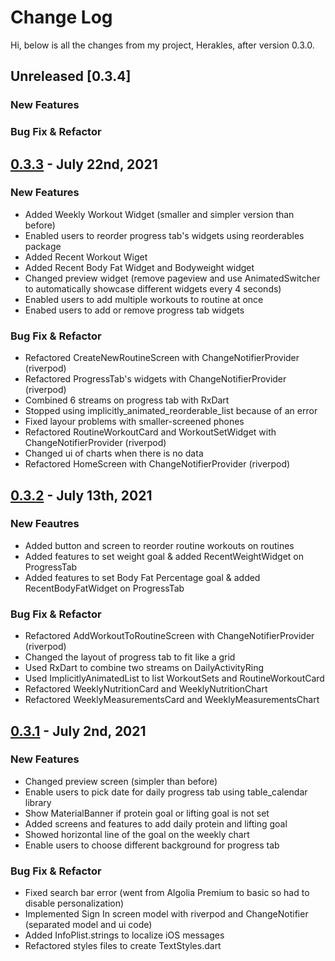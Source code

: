 # Change Log

Hi, below is all the changes from my project, Herakles, after version 0.3.0.

## Unreleased [0.3.4]
### New Features

### Bug Fix & Refactor

## [0.3.3] - July 22nd, 2021
### New Features
- Added Weekly Workout Widget (smaller and simpler version than before)
- Enabled users to reorder progress tab's widgets using reorderables package
- Added Recent Workout Wiget
- Added Recent Body Fat Widget and Bodyweight widget
- Changed preview widget (remove pageview and use AnimatedSwitcher to automatically showcase different widgets every 4 seconds)
- Enabled users to add multiple workouts to routine at once
- Enabed users to add or remove progress tab widgets

### Bug Fix & Refactor
- Refactored CreateNewRoutineScreen with ChangeNotifierProvider (riverpod)
- Refactored ProgressTab's widgets with ChangeNotifierProvider (riverpod)
- Combined 6 streams on progress tab with RxDart
- Stopped using implicitly_animated_reorderable_list because of an error
- Fixed layour problems with smaller-screened phones
- Refactored RoutineWorkoutCard and WorkoutSetWidget with ChangeNotifierProvider (riverpod)
- Changed ui of charts when there is no data
- Refactored HomeScreen with ChangeNotifierProvider (riverpod) 

## [0.3.2] - July 13th, 2021
### New Feautres
- Added button and screen to reorder routine workouts on routines
- Added features to set weight goal & added RecentWeightWidget on ProgressTab
- Added features to set Body Fat Percentage goal & added RecentBodyFatWidget on ProgressTab

### Bug Fix & Refactor
- Refactored AddWorkoutToRoutineScreen with ChangeNotifierProvider (riverpod)
- Changed the layout of progress tab to fit like a grid
- Used RxDart to combine two streams on DailyActivityRing
- Used ImplicitlyAnimatedList to list WorkoutSets and RoutineWorkoutCard
- Refactored WeeklyNutritionCard and WeeklyNutritionChart
- Refactored WeeklyMeasurementsCard and WeeklyMeasurementsChart

## [0.3.1] - July 2nd, 2021
### New Features
- Changed preview screen (simpler than before)
- Enable users to pick date for daily progress tab using table_calendar library
- Show MaterialBanner if protein goal or lifting goal is not set
- Added screens and features to add daily protein and lifting goal
- Showed horizontal line of the goal on the weekly chart
- Enable users to choose different background for progress tab

### Bug Fix & Refactor
- Fixed search bar error (went from Algolia Premium to basic so had to disable personalization)
- Implemented Sign In screen model with riverpod and ChangeNotifier (separated model and ui code)
- Added InfoPlist.strings to localize iOS messages
- Refactored styles files to create TextStyles.dart

[0.3.3]: https://github.com/heeyunlee/herakless/compare/ea1d7a2abec9c652e2e508e1326df011b1ab2e8b..054a3316c3963866a36a2a6a8ea155120acbfd78
[0.3.2]: https://github.com/heeyunlee/herakless/compare/db5c6992dcc41fd9f5f11160333509e97fa42019..ea1d7a2abec9c652e2e508e1326df011b1ab2e8b
[0.3.1]: https://github.com/heeyunlee/herakless/compare/42acc8b1464d163177826bd24b6bd69e9f883173..db5c6992dcc41fd9f5f11160333509e97fa42019